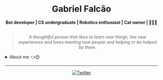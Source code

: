 <h1 align="center"> Gabriel Falcão </h1>

    
<div align="center">
<b>Bot developer | CS undergraduate | Robotics enthusiast | Cat owner | 🐍🤖🐱</b>
<br>
<br>

<blockquote>
    <p><i>
        A thoughtful person that likes to learn new things, live new experiences and loves meeting new people and helping or be helped by them. 
    </i></p>
</blockquote>
</div>

<details closed>
<summary>About me 👈😊</summary>

---


<div align="right" style="margin:auto">
     <a href="https://github.com/falcao-g">
        <img height="180em" src="https://github-readme-stats.vercel.app/api/top-langs/?username=falcao-g&hide=jupyter%20notebook&langs_count=6&hide_border=true&layout=compact&show_icons=true&line_height=27&langs_count=10&theme=transparent&title_color=4a86d1&custom_title=My%20favorite%20languages"
       alt="Most used languages" align="right">
    </a>
</div>

Hey there!! I am Gabriel, aka Falcão, falcao_g or falcao-g :wave:😊

I am pretty much a life long learner. I enjoy the idea of **Learning in Public** where I can share my thoughts and knowledge with other people through live coding, blogging, discussions, threading, and open source contributions.

I have experience with Robotics, Automation, Bot development, Web development, and Back-end web programming. My main knowledge in technologies are **Python**, **Javascript**, **Node.JS**, **HTML/CSS**, **React native**, **Arduino**. I am also comfortable using **Typescript**, **React**, **Electron**, **Vue**, and **Dynamic Programming**.

My main abilities include designing and coding bots for discord, solving programming challenges, studying robotics<br>
and developing websites and mobile apps.

I'm currently studying Computer Science at UFMS
    
</details>

---

<div align="center">

[![Twitter](https://img.shields.io/badge/Twitter-%231DA1F2.svg?style=for-the-badge&logo=Twitter&logoColor=white)](https://twitter.com/falcao__g)

</div>
